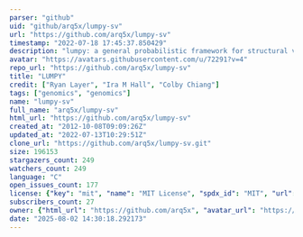 ```yaml
---
parser: "github"
uid: "github/arq5x/lumpy-sv"
url: "https://github.com/arq5x/lumpy-sv"
timestamp: "2022-07-18 17:45:37.850429"
description: "lumpy: a general probabilistic framework for structural variant discovery"
avatar: "https://avatars.githubusercontent.com/u/72291?v=4"
repo_url: "https://github.com/arq5x/lumpy-sv"
title: "LUMPY"
credit: ["Ryan Layer", "Ira M Hall", "Colby Chiang"]
tags: ["genomics", "genomics"]
name: "lumpy-sv"
full_name: "arq5x/lumpy-sv"
html_url: "https://github.com/arq5x/lumpy-sv"
created_at: "2012-10-08T09:09:26Z"
updated_at: "2022-07-13T10:29:51Z"
clone_url: "https://github.com/arq5x/lumpy-sv.git"
size: 196153
stargazers_count: 249
watchers_count: 249
language: "C"
open_issues_count: 177
license: {"key": "mit", "name": "MIT License", "spdx_id": "MIT", "url": "https://api.github.com/licenses/mit", "node_id": "MDc6TGljZW5zZTEz"}
subscribers_count: 27
owner: {"html_url": "https://github.com/arq5x", "avatar_url": "https://avatars.githubusercontent.com/u/72291?v=4", "login": "arq5x", "type": "User"}
date: "2025-08-02 14:30:18.292173"
---
```

